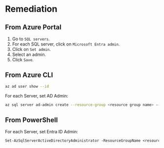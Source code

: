 # Remediation

## From Azure Portal

1. Go to `SQL servers`.
2. For each SQL server, click on `Microsoft Entra admin`.
3. Click on `Set admin`.
4. Select an admin.
5. Click `Save`.

## From Azure CLI

```sh
az ad user show --id
```

For each Server, set AD Admin:

```sh
az sql server ad-admin create --resource-group <resource group name> --server <server name> --display-name <display name> --object-id <object id of user>
```

## From PowerShell

For each Server, set Entra ID Admin:

```ps
Set-AzSqlServerActiveDirectoryAdministrator -ResourceGroupName <resource group name> -ServerName <server name> -DisplayName "<Display name of AD account to set as DB administrator>"
```
